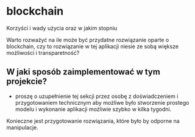 # blockchain
Korzyści i wady użycia oraz w jakim stopniu

Warto rozważyć na ile może być przydatne rozwiązanie oparte o blockchain,
czy to rozwiązanie w tej aplikacji niesie ze sobą większe możliwości i transparetność?

## W jaki sposób zaimplementować w tym projekcie?

+ proszę o uzupełnienie tej sekcji przez osobę z doświadczeniem i przygotowaniem technicznym aby możliwe było stworzenie prostego modelu i wykonanie aplikacji możliwie szybko w kilka tygodni.

Konieczne jest przygotowanie rozwiązania, które było by odporne na manipulacje.


